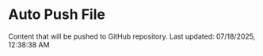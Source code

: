 # Auto Push File

Content that will be pushed to GitHub repository.
Last updated: 07/18/2025, 12:38:38 AM